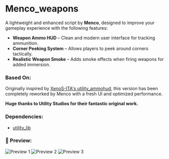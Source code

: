 # Menco_weapons

A lightweight and enhanced script by **Menco**, designed to improve your gameplay experience with the following features:

* **Weapon Ammo HUD** – Clean and modern user interface for tracking ammunition.
* **Corner Peeking System** – Allows players to peek around corners tactically.
* **Realistic Weapon Smoke** – Adds smoke effects when firing weapons for added immersion.


### Based On:

Originally inspired by [XenoS-ITA's utility\_ammohud](https://github.com/XenoS-ITA/utility_ammohud), this version has been completely reworked by Menco with a fresh UI and optimized performance.

**Huge thanks to Utility Studios for their fantastic original work.**


### Dependencies:

* [utility\_lib](https://github.com/utility-library/utility_lib)


### 📸 Preview:

![Preview 1](https://cdn.discordapp.com/attachments/1398825555620659311/1398825682125062324/image.png?ex=6886c56f\&is=688573ef\&hm=4e08ba3a9a072644754e0c1ad71f9c2f7403150b2adf6d01043420d73de57e73&)
![Preview 2](https://cdn.discordapp.com/attachments/1398825555620659311/1398825740920946778/image.png?ex=6886c57d\&is=688573fd\&hm=1772f1b16045fcd057fdd903a063e42fbcecb43ccf16529c75f3eb1a5a556349&)
![Preview 3](https://cdn.discordapp.com/attachments/1398825555620659311/1398826437443850382/image.png?ex=6886c623\&is=688574a3\&hm=7e64004aa3840831d54f4d7d1a34651a59641fbfcc41a87204108e6945029510&)

